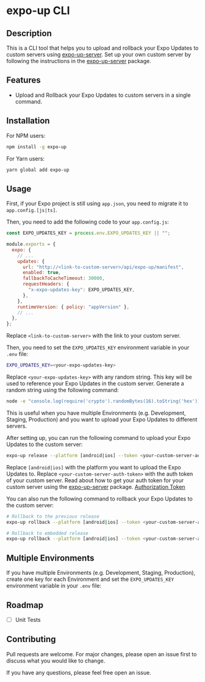 # expo-up CLI

## Description

This is a CLI tool that helps you to upload and rollback your Expo Updates to custom servers using [expo-up-server](https://www.npmjs.com/package/expo-up-server). Set up your own custom server by following the instructions in the [expo-up-server](https://www.npmjs.com/package/expo-up-server) package.

## Features

- Upload and Rollback your Expo Updates to custom servers in a single command.

## Installation

For NPM users:

```bash
npm install -g expo-up
```

For Yarn users:

```bash
yarn global add expo-up
```

## Usage

First, if your Expo project is still using `app.json`, you need to migrate it to `app.config.[js|ts]`. 

Then, you need to add the following code to your `app.config.js`:

```js
const EXPO_UPDATES_KEY = process.env.EXPO_UPDATES_KEY || "";

module.exports = {
  expo: {
    // ...
    updates: {
      url: "http://<link-to-custom-server>/api/expo-up/manifest",
      enabled: true,
      fallbackToCacheTimeout: 30000,
      requestHeaders: {
        "x-expo-updates-key": EXPO_UPDATES_KEY,
      },
    },
    runtimeVersion: { policy: "appVersion" },
    // ...
  },
};
```

Replace `<link-to-custom-server>` with the link to your custom server.

Then, you need to set the `EXPO_UPDATES_KEY` environment variable in your `.env` file:

```bash
EXPO_UPDATES_KEY=<your-expo-updates-key>
```

Replace `<your-expo-updates-key>` with any random string. This key will be used to reference your Expo Updates in the custom server. Generate a random string using the following command:

```bash
node -e "console.log(require('crypto').randomBytes(16).toString('hex'))"
```

This is useful when you have multiple Environments (e.g. Development, Staging, Production) and you want to upload your Expo Updates to different servers.

After setting up, you can run the following command to upload your Expo Updates to the custom server:

```bash
expo-up release --platform [android|ios] --token <your-custom-server-auth-token>
```

Replace `[android|ios]` with the platform you want to upload the Expo Updates to. Replace `<your-custom-server-auth-token>` with the auth token of your custom server. Read about how to get your auth token for your custom server using the [expo-up-server](https://www.npmjs.com/package/expo-up-server) package. [Authorization Token](https://github.com/glncy/expo-up-server#authorization-token)

You can also run the following command to rollback your Expo Updates to the custom server:

```bash
# Rollback to the previous release
expo-up rollback --platform [android|ios] --token <your-custom-server-auth-token>
```

```bash
# Rollback to embedded release
expo-up rollback --platform [android|ios] --token <your-custom-server-auth-token> --embedded
```

## Multiple Environments

If you have multiple Environments (e.g. Development, Staging, Production), create one key for each Environment and set the `EXPO_UPDATES_KEY` environment variable in your `.env` file:

## Roadmap

- [ ] Unit Tests

## Contributing

Pull requests are welcome. For major changes, please open an issue first to discuss what you would like to change.

If you have any questions, please feel free open an issue.
